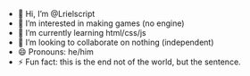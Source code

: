 - 👋 Hi, I’m @Lrielscript
- 👀 I’m interested in making games (no engine)
- 🌱 I’m currently learning html/css/js
- 💞️ I’m looking to collaborate on nothing (independent)
- 😄 Pronouns: he/him
- ⚡ Fun fact: this is the end not of the world, but the sentence.

